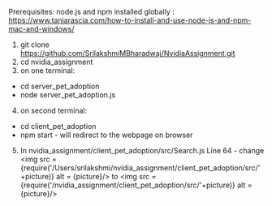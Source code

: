 Prerequisites:
node.js and npm installed globally : https://www.taniarascia.com/how-to-install-and-use-node-js-and-npm-mac-and-windows/

1. git clone https://github.com/SrilakshmiMBharadwaj/NvidiaAssignment.git
2. cd nvidia_assignment
3. on one terminal:
  - cd server_pet_adoption
  - node server_pet_adoption.js
4. on second terminal:
  - cd client_pet_adoption
  - npm start - will redirect to the webpage on browser

5. In nvidia_assignment/client_pet_adoption/src/Search.js
Line 64 - change                                                     
<img src = {require('/Users/srilakshmi/nvidia_assignment/client_pet_adoption/src/'+picture)} alt = {picture}/>
to
<img src = {require('<your-home-path>/nvidia_assignment/client_pet_adoption/src/'+picture)} alt = {picture}/>

